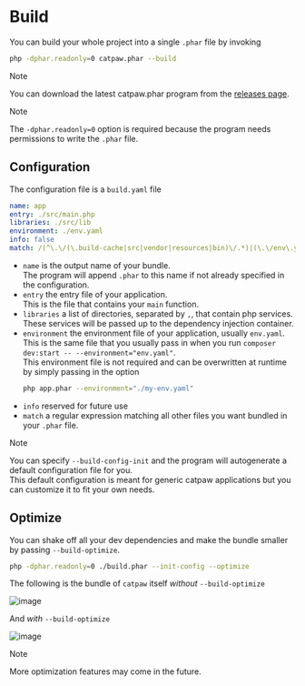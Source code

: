 # Build

You can build your whole project into a single `.phar` file by invoking 
```sh
php -dphar.readonly=0 catpaw.phar --build
```

> [!NOTE]
> You can download the latest catpaw.phar program from the [releases page]().

> [!NOTE]
> The `-dphar.readonly=0` option is required because the program needs permissions to write the `.phar` file.

## Configuration
The configuration file is a `build.yaml` file

```yaml
name: app
entry: ./src/main.php
libraries: ./src/lib
environment: ./env.yaml
info: false
match: /(^\.\/(\.build-cache|src|vendor|resources|bin)\/.*)|(\.\/env\.yaml)|(\.\/env\.yaml)/
```

- `name` is the output name of your bundle.\
  The program will append `.phar` to this name if not already specified in the configuration.
- `entry` the entry file of your application.\
  This is the file that contains your `main` function.
- `libraries` a list of directories, separated by `,`, that contain php services.\
  These services will be passed up to the dependency injection container.
- `environment` the environment file of your application, usually `env.yaml`.\
  This is the same file that you usually pass in when you run `composer dev:start -- --environment="env.yaml"`.\
  This environment file is not required and can be overwritten at runtime by simply passing in the option
  ```sh
  php app.phar --environment="./my-env.yaml"
  ```
- `info` reserved for future use
- `match` a regular expression matching all other files you want bundled in your `.phar` file.

> [!NOTE]
> You can specify `--build-config-init` and the program will autogenerate a default configuration file for you.\
> This default configuration is meant for generic catpaw applications but you can customize it to fit your own needs.

## Optimize

You can shake off all your dev dependencies and make the bundle smaller by passing `--build-optimize`.

```sh
php -dphar.readonly=0 ./build.phar --init-config --optimize
```
The following is the bundle of `catpaw` itself _without_ `--build-optimize`

![image](https://github.com/tncrazvan/catpaw-build/assets/6891346/4128f4ef-775e-450f-bc1a-9556260d5af0)

And _with_ `--build-optimize`

![image](https://github.com/tncrazvan/catpaw-build/assets/6891346/96958855-6f9a-4b4d-9320-96b2ea0a34b3)


> [!NOTE]
> More optimization features may come in the future.

